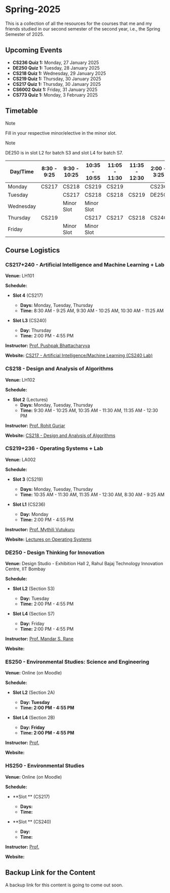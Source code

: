 # Spring-2025

This is a collection of all the resources for the courses that me and my friends studied in our second semester of the second year, i.e., the Spring Semester of 2025.

## Upcoming Events

- **CS236 Quiz 1:** Monday, 27 January 2025
- **DE250 Quiz 1:** Tuesday, 28 January 2025
- **CS218 Quiz 1:** Wednesday, 29 January 2025
- **CS219 Quiz 1:** Thursday, 30 January 2025
- **CS217 Quiz 1:** Thursday, 30 January 2025
- **CS6002 Quiz 1:** Friday, 31 January 2025
- **CS773 Quiz 1:** Monday, 3 February 2025

## Timetable

> [!NOTE]  
> Fill in your respective minor/elective in the minor slot.

> [!NOTE]  
> DE250 is in slot L2 for batch S3 and slot L4 for batch S7.

| Day/Time  | 8:30 - 9:25 | 9:30 - 10:25  | 10:35 - 10:55 | 11:05 - 11:30  | 11:35 - 12:30 | 2:00 - 3:25  | 3:30 - 4:55 | 5:30 - 6:55 | 7:00 - 8:25 |
| ------------- | ------------- | ------------- | ------------- | ------------- | ------------- | ------------- | ------------- | ------------- | ------------- |
| Monday | CS217 | CS218 | CS219 | CS219 |   | CS236 | CS236 |   |   |
| Tuesday |   | CS217 | CS218 | CS218 | CS219 | DE250 | DE250 |   |   |
| Wednesday |   | Minor Slot | Minor Slot |   |   |   |   |   |   |
| Thursday | CS219 |   | CS217 | CS217 | CS218 | CS240 | CS240 |   |   |
| Friday |   | Minor Slot | Minor Slot |   |   |   |   |   |   |

## Course Logistics

### CS217+240 - Artificial Intelligence and Machine Learning + Lab

**Venue:** LH101

**Schedule:**

- **Slot 4** (CS217)
  - **Days:** Monday, Tuesday, Thursday 
  - **Time:** 8:30 AM - 9:25 AM, 9:30 AM - 10:25 AM, 10:30 AM - 11:25 AM

- **Slot L3** (CS240)
  - **Day:** Thursday
  - **Time:** 2:00 PM - 4:55 PM
 
**Instructor:** [Prof. Pushpak Bhattacharyya](https://www.cse.iitb.ac.in/~pb/)

**Website:** [CS217 - Artificial Intelligence/Machine Learning (CS240 Lab)](https://www.cse.iitb.ac.in/~cs217/2025/)

### CS218 - Design and Analysis of Algorithms

**Venue:** LH102

**Schedule:**

- **Slot 2** (Lectures)
  - **Days:** Monday, Tuesday, Thursday
  - **Time:** 9:30 AM - 10:25 AM, 10:35 AM - 11:30 AM, 11:35 AM - 12:30 PM
 
**Instructor:** [Prof. Rohit Gurjar](https://www.cse.iitb.ac.in/~rgurjar/)

**Website:** [CS218 - Design and Analysis of Algorithms](https://www.cse.iitb.ac.in/~rgurjar/CS218-2025/)

### CS219+236 - Operating Systems + Lab

**Venue:** LA002

**Schedule:**

- **Slot 3** (CS219)
  - **Days:** Monday, Tuesday, Thursday
  - **Time:** 10:35 AM - 11:30 AM, 11:35 AM - 12:30 AM, 8:30 AM - 9:25 AM

- **Slot L1** (CS236)
  - **Day:** Monday
  - **Time:** 2:00 PM - 4:55 PM
 
**Instructor:** [Prof. Mythili Vutukuru](https://www.cse.iitb.ac.in/~mythili/)

**Website:** [Lectures on Operating Systems](https://www.cse.iitb.ac.in/~mythili/os/)

### DE250 - Design Thinking for Innovation

**Venue:** Design Studio - Exhibition Hall 2, Rahul Bajaj Technology Innovation Centre, IIT Bombay

**Schedule:**

- **Slot L2** (Section S3)
  - **Day:** Tuesday
  - **Time:** 2:00 PM - 4:55 PM

- **Slot L4** (Section S7)
  - **Day:** Friday
  - **Time:** 2:00 PM - 4:55 PM
 
**Instructor:** [Prof. Mandar S. Rane](https://mrane.com/)

**Website:** []()

### ES250 - Environmental Studies: Science and Engineering

**Venue:** Online (on Moodle)

**Schedule:**

- **Slot L2** (Section 2A)
  - **Day: Tuesday** 
  - **Time: 2:00 PM - 4:55 PM** 

- **Slot L4** (Section 2B)
  - **Day: Friday** 
  - **Time: 2:00 PM - 4:55 PM** 
 
**Instructor:** [Prof. ]()

**Website:** []()

### HS250 - Environmental Studies

**Venue:** Online (on Moodle)

**Schedule:**

- **Slot ** (CS217)
  - **Days:** 
  - **Time:** 

- **Slot ** (CS240)
  - **Day:** 
  - **Time:** 
 
**Instructor:** [Prof. ]()

**Website:** []()

## Backup Link for the Content

A backup link for this content is going to come out soon.
